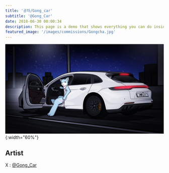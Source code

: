 ```yaml
---
title: '공차/Gong_car'
subtitle: '@Gong_Car'
date: 2018-06-30 00:00:34
description: This page is a demo that shows everything you can do inside portfolio and blog posts.
featured_image: '/images/commissions/Gongcha.jpg'
---
```


![](/images/commissions/Gongcha.jpg){:width="60%"}

## Artist

X : [@Gong_Car](https://twitter.com/Gong_Car)